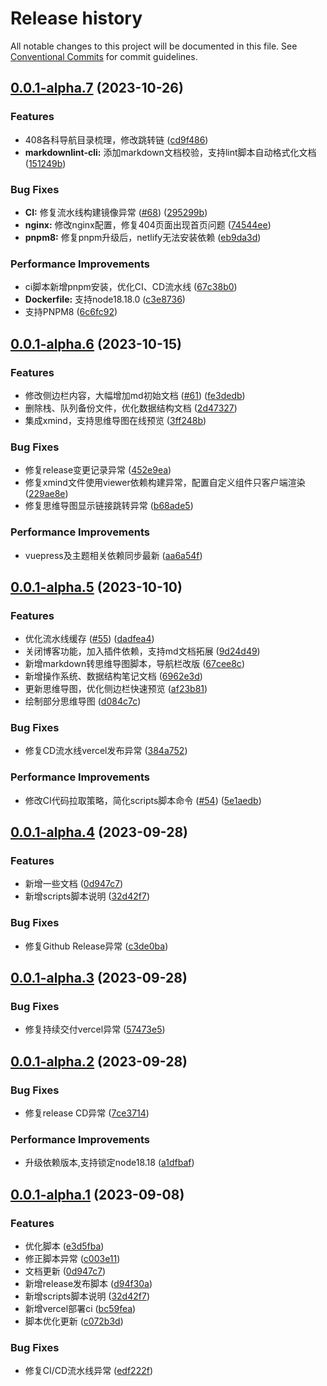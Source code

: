 # Release history

All notable changes to this project will be documented in this file. See [Conventional Commits](https://conventionalcommits.org) for commit guidelines.

<!-- #region recent-alpha -->

## [0.0.1-alpha.7](https://github.com/142vip/408CSFamily/compare/v0.0.1-alpha.6...v0.0.1-alpha.7) (2023-10-26)


### Features

* 408各科导航目录梳理，修改跳转链 ([cd9f486](https://github.com/142vip/408CSFamily/commit/cd9f486bfb3c4f058777102f4ec95d284eafe956))
* **markdownlint-cli:** 添加markdown文档校验，支持lint脚本自动格式化文档 ([151249b](https://github.com/142vip/408CSFamily/commit/151249bf2eda3c190b3b6c61cdcf5d4cc8c5b18c))


### Bug Fixes

* **CI:** 修复流水线构建镜像异常 ([#68](https://github.com/142vip/408CSFamily/issues/68)) ([295299b](https://github.com/142vip/408CSFamily/commit/295299b4b521dc2cc692013c9d0b23d5dc3c431b))
* **nginx:** 修改nginx配置，修复404页面出现首页问题 ([74544ee](https://github.com/142vip/408CSFamily/commit/74544ee6fe85f1c95d73b95f502050e452460b50))
* **pnpm8:** 修复pnpm升级后，netlify无法安装依赖 ([eb9da3d](https://github.com/142vip/408CSFamily/commit/eb9da3d2425a5bba56e8b7a9a5807397e8d14107))


### Performance Improvements

* ci脚本新增pnpm安装，优化CI、CD流水线 ([67c38b0](https://github.com/142vip/408CSFamily/commit/67c38b0564ba7388058ca896498bc26a7fb3e35f))
* **Dockerfile:** 支持node18.18.0 ([c3e8736](https://github.com/142vip/408CSFamily/commit/c3e87363551cd436774ebe2e08185a8126dbedb6))
* 支持PNPM8 ([6c6fc92](https://github.com/142vip/408CSFamily/commit/6c6fc92c40d8807288d12f657febad776090b160))

## [0.0.1-alpha.6](https://github.com/142vip/408CSFamily/compare/v0.0.1-alpha.5...v0.0.1-alpha.6) (2023-10-15)

### Features

- 修改侧边栏内容，大幅增加md初始文档 ([#61](https://github.com/142vip/408CSFamily/issues/61)) ([fe3dedb](https://github.com/142vip/408CSFamily/commit/fe3dedbc35068a8498ea106e944f963488bfb3c5))
- 删除栈、队列备份文件，优化数据结构文档 ([2d47327](https://github.com/142vip/408CSFamily/commit/2d473270cc5924d5333200f759e7ec212ee4e43f))
- 集成xmind，支持思维导图在线预览 ([3ff248b](https://github.com/142vip/408CSFamily/commit/3ff248b2cdb08313dbaae70eb9665dc9e4b529c1))

### Bug Fixes

- 修复release变更记录异常 ([452e9ea](https://github.com/142vip/408CSFamily/commit/452e9ead6d7a61d0add18235f81011cf7decdf88))
- 修复xmind文件使用viewer依赖构建异常，配置自定义组件只客户端渲染 ([229ae8e](https://github.com/142vip/408CSFamily/commit/229ae8e41c8540e0b5e1297ac0d19907997f5209))
- 修复思维导图显示链接跳转异常 ([b68ade5](https://github.com/142vip/408CSFamily/commit/b68ade5005e89861172c9be1b0e5a9b5a741e464))

### Performance Improvements

- vuepress及主题相关依赖同步最新 ([aa6a54f](https://github.com/142vip/408CSFamily/commit/aa6a54f5a9ec1f4c3313350275415b983c7d84ee))

## [0.0.1-alpha.5](https://github.com/142vip/408CSFamily/compare/v0.0.1-alpha.4...v0.0.1-alpha.5) (2023-10-10)

### Features

- 优化流水线缓存 ([#55](https://github.com/142vip/408CSFamily/issues/55)) ([dadfea4](https://github.com/142vip/408CSFamily/commit/dadfea48ce9da2632044bb75a186cb774fcbd805))
- 关闭博客功能，加入插件依赖，支持md文档拓展 ([9d24d49](https://github.com/142vip/408CSFamily/commit/9d24d49669768fe0c40f1362ef06110e6fd14f68))
- 新增markdown转思维导图脚本，导航栏改版 ([67cee8c](https://github.com/142vip/408CSFamily/commit/67cee8cbc70ba030e47f2b2a4b3299e760468d49))
- 新增操作系统、数据结构笔记文档 ([6962e3d](https://github.com/142vip/408CSFamily/commit/6962e3d48be173733c818cbc69302a338659d03c))
- 更新思维导图，优化侧边栏快速预览 ([af23b81](https://github.com/142vip/408CSFamily/commit/af23b81246144f545e337f83cfa2bed65dfe6daf))
- 绘制部分思维导图 ([d084c7c](https://github.com/142vip/408CSFamily/commit/d084c7c12d1a62bcf685cc54a23a28d3cdb4abf8))

### Bug Fixes

- 修复CD流水线vercel发布异常 ([384a752](https://github.com/142vip/408CSFamily/commit/384a7524744f4605487d3c2d4ded2e1bef6ae03d))

### Performance Improvements

- 修改CI代码拉取策略，简化scripts脚本命令 ([#54](https://github.com/142vip/408CSFamily/issues/54)) ([5e1aedb](https://github.com/142vip/408CSFamily/commit/5e1aedbd463fcd265c8641270ae65429481fb1d1))

## [0.0.1-alpha.4](https://github.com/142vip/408CSFamily/compare/v0.0.1-alpha.3...v0.0.1-alpha.4) (2023-09-28)

### Features

- 新增一些文档 ([0d947c7](https://github.com/142vip/408CSFamily/commit/0d947c74c20dbdf170cc49f0281ff4b196b6b206))
- 新增scripts脚本说明 ([32d42f7](https://github.com/142vip/408CSFamily/commit/32d42f77bb5103760794994c0481d7d9b632d1d4))

### Bug Fixes

- 修复Github Release异常 ([c3de0ba](https://github.com/142vip/408CSFamily/commit/c3de0bae093237e870fa8e534e69c219ddd02301))

## [0.0.1-alpha.3](https://github.com/142vip/408CSFamily/compare/v0.0.1-alpha.2...v0.0.1-alpha.3) (2023-09-28)

### Bug Fixes

- 修复持续交付vercel异常 ([57473e5](https://github.com/142vip/408CSFamily/commit/57473e5e491a0133a2b5494c3b9e7e65b990dd23))

## [0.0.1-alpha.2](https://github.com/142vip/408CSFamily/compare/v0.0.1-alpha.1...v0.0.1-alpha.2) (2023-09-28)

### Bug Fixes

- 修复release CD异常 ([7ce3714](https://github.com/142vip/408CSFamily/commit/7ce3714f9bcfbcad40ef9df462a343b37742273a))

### Performance Improvements

- 升级依赖版本,支持锁定node18.18 ([a1dfbaf](https://github.com/142vip/408CSFamily/commit/a1dfbaf1d3c22ff5844d5c976e24b35d2578a62e))

## [0.0.1-alpha.1](https://github.com/142vip/408CSFamily/compare/v0.0.1-alpha.0...v0.0.1-alpha.1) (2023-09-08)

### Features

- 优化脚本 ([e3d5fba](https://github.com/142vip/408CSFamily/commit/e3d5fbad7814d0cb652484e0eb5acbdcbe2d940b))
- 修正脚本异常 ([c003e11](https://github.com/142vip/408CSFamily/commit/c003e11b8044bfdf1ff7151f04f9c03fea777095))
- 文档更新 ([0d947c7](https://github.com/142vip/408CSFamily/commit/0d947c74c20dbdf170cc49f0281ff4b196b6b206))
- 新增release发布脚本 ([d94f30a](https://github.com/142vip/408CSFamily/commit/d94f30aa20063cd1c8bd9b08f63acf484fe2e698))
- 新增scripts脚本说明 ([32d42f7](https://github.com/142vip/408CSFamily/commit/32d42f77bb5103760794994c0481d7d9b632d1d4))
- 新增vercel部署ci ([bc59fea](https://github.com/142vip/408CSFamily/commit/bc59fea739b0e20497ac86daf06a2bdbb11f8cf5))
- 脚本优化更新 ([c072b3d](https://github.com/142vip/408CSFamily/commit/c072b3d3a4ae70d542a59b52babb1d67b4102230))

### Bug Fixes

- 修复CI/CD流水线异常 ([edf222f](https://github.com/142vip/408CSFamily/commit/edf222f297dbe57782f46fd6d38dd7c92d59e3fe))

<!-- #endregion recent-alpha -->